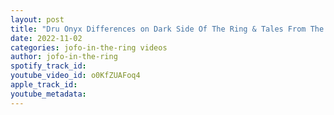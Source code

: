 ```yaml
---
layout: post
title: "Dru Onyx Differences on Dark Side Of The Ring & Tales From The Territories"
date: 2022-11-02
categories: jofo-in-the-ring videos
author: jofo-in-the-ring
spotify_track_id: 
youtube_video_id: o0KfZUAFoq4
apple_track_id: 
youtube_metadata: 
---
```

